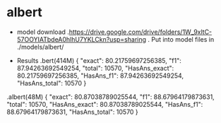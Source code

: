# albert

- model download
.https://drive.google.com/drive/folders/1W_9xltC-57OOYIATbdeA0hlhU7YKLCkn?usp=sharing 
. Put into model files in 
./models/albert/

- Results
.bert(414M)
{
  "exact": 80.21759697256385,
  "f1": 87.94263692549254,
  "total": 10570,
  "HasAns_exact": 80.21759697256385,
  "HasAns_f1": 87.94263692549254,
  "HasAns_total": 10570
}

.albert(48M)
{
  "exact": 80.87038789025544,
  "f1": 88.67964179873631,
  "total": 10570,
  "HasAns_exact": 80.87038789025544,
  "HasAns_f1": 88.67964179873631,
  "HasAns_total": 10570
}

